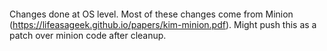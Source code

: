 ####
Changes done at OS level. Most of these changes come from Minion (https://lifeasageek.github.io/papers/kim-minion.pdf). Might push this as a patch over minion code after cleanup.
